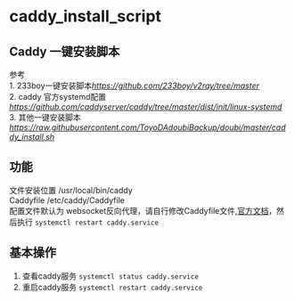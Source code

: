 # caddy_install_script


## Caddy 一键安装脚本
参考  
     1. 233boy一键安装脚本*https://github.com/233boy/v2ray/tree/master*  
     2. caddy 官方systemd配置 *https://github.com/caddyserver/caddy/tree/master/dist/init/linux-systemd*  
     3. 其他一键安装脚本 *https://raw.githubusercontent.com/ToyoDAdoubiBackup/doubi/master/caddy_install.sh*  

## 功能
   文件安装位置  /usr/local/bin/caddy  
   Caddyfile   /etc/caddy/Caddyfile  
   配置文件默认为 websocket反向代理，请自行修改Caddyfile文件,[官方文档](https://caddyserver.com/v1/tutorial)，然后执行  `systemctl restart caddy.service`  
   
## 基本操作
  1. 查看caddy服务  `systemctl status caddy.service`  
  2. 重启caddy服务  `systemctl restart caddy.service`  
